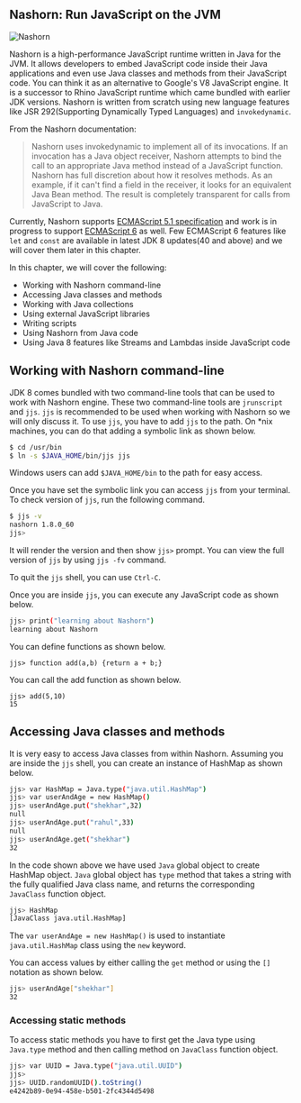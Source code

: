 Nashorn: Run JavaScript on the JVM
-----

![Nashorn](https://upload.wikimedia.org/wikipedia/commons/7/7a/Dortmunder_Nashorn_-_Hell_wieherte_der_Hippogryph.jpg)

Nashorn is a high-performance JavaScript runtime written in Java for the JVM. It allows developers to embed JavaScript code inside their Java applications and even use Java classes and methods from their JavaScript code. You can think it as an alternative to Google's V8 JavaScript engine. It is a successor to Rhino JavaScript runtime which came bundled with earlier JDK versions. Nashorn is written from scratch using new language features like JSR 292(Supporting Dynamically Typed Languages) and `invokedynamic`.

From the Nashorn documentation:
> Nashorn uses invokedynamic to implement all of its invocations. If an invocation has a Java object receiver, Nashorn attempts to bind the call to an appropriate Java method instead of a JavaScript function. Nashorn has full discretion about how it resolves methods. As an example, if it can't find a field in the receiver, it looks for an equivalent Java Bean method. The result is completely transparent for calls from JavaScript to Java.

Currently, Nashorn supports [ECMAScript 5.1 specification](http://www.ecma-international.org/ecma-262/5.1/) and work is in progress to support [ECMAScript 6](http://www.ecma-international.org/ecma-262/6.0/) as well. Few ECMAScript 6 features like `let` and `const` are available in latest JDK 8 updates(40 and above) and we will cover them later in this chapter.

In this chapter, we will cover the following:

* Working with Nashorn command-line
* Accessing Java classes and methods
* Working with Java collections
* Using external JavaScript libraries
* Writing scripts
* Using Nashorn from Java code
* Using Java 8 features like Streams and Lambdas inside JavaScript code


## Working with Nashorn command-line

JDK 8 comes bundled with two command-line tools that can be used to work with Nashorn engine. These two command-line tools are `jrunscript` and `jjs`. `jjs` is recommended to be used when working with Nashorn so we will only discuss it. To use `jjs`, you have to add `jjs` to the path. On *nix machines, you can do that adding a symbolic link as shown below.

```bash
$ cd /usr/bin
$ ln -s $JAVA_HOME/bin/jjs jjs
```
Windows users can add `$JAVA_HOME/bin` to the path for easy access.

Once you have set the symbolic link you can access `jjs` from your terminal. To check version of `jjs`, run the following command.

```bash
$ jjs -v
nashorn 1.8.0_60
jjs>
```

It will render the version and then show `jjs>` prompt. You can view the full version of `jjs` by using `jjs -fv` command.

To quit the `jjs` shell, you can use `Ctrl-C`.

Once you are inside `jjs`, you can execute any JavaScript code as shown below.

```bash
jjs> print("learning about Nashorn")
learning about Nashorn
```

You can define functions as shown below.

```
jjs> function add(a,b) {return a + b;}
```

You can call the add function as shown below.

```
jjs> add(5,10)
15
```

## Accessing Java classes and methods

It is very easy to access Java classes from within Nashorn. Assuming you are inside the `jjs` shell, you can create an instance of HashMap as shown below.

```bash
jjs> var HashMap = Java.type("java.util.HashMap")
jjs> var userAndAge = new HashMap()
jjs> userAndAge.put("shekhar",32)
null
jjs> userAndAge.put("rahul",33)
null
jjs> userAndAge.get("shekhar")
32
```

In the code shown above we have used `Java` global object to create HashMap object. `Java` global object has `type` method that takes a string with the fully qualified Java class name, and returns the corresponding `JavaClass` function object.

```bash
jjs> HashMap
[JavaClass java.util.HashMap]
```

The `var userAndAge = new HashMap()` is used to instantiate `java.util.HashMap` class using the `new` keyword.

You can access values by either calling the `get` method or using the `[]` notation as shown below.

```bash
jjs> userAndAge["shekhar"]
32
```

### Accessing static methods

To access static methods you have to first get the Java type using `Java.type` method and then calling method on `JavaClass` function object.

```bash
jjs> var UUID = Java.type("java.util.UUID")
jjs>
jjs> UUID.randomUUID().toString()
e4242b89-0e94-458e-b501-2fc4344d5498
```
